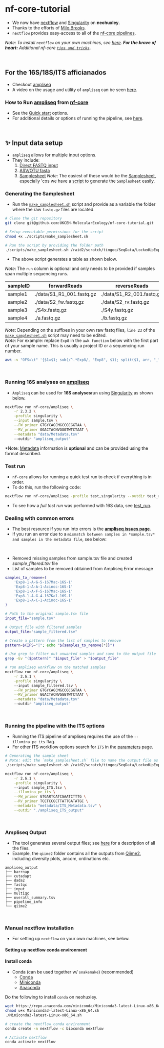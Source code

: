 # nf-core-tutorial
 - We now have [nextflow](https://www.nextflow.io/) and [Singularity](https://osf.io/k89fh/wiki/Singularity/) on **neohuxley**.
 - Thanks to the efforts of [Milo Brooks](https://www.ceh.ac.uk/staff/milo-brooks).
 - `nextflow` provides easy-access to all of the [nf-core pipelines](https://nf-co.re/pipelines).

*Note: To install `nextflow` on your own machines, see [here](https://github.com/UKCEH-MolecularEcology/nf-core-tutorial/edit/main/README.md#manual-nextflow-installation). **For the brave of heart:** Additional nf-core [`tips and tricks`](https://nf-co.re/docs/usage/introduction#tips-and-tricks)*.

&nbsp;
## For the 16S/18S/ITS afficianados
 - Checkout [ampliseq](https://nf-ccarbon&empso.re/ampliseq/2.6.1)
 - A video on the usage and utility of `ampliseq` can be seen [here](https://youtu.be/a0VOEeAvETs).
&nbsp;
### How to Run [ampliseq](https://nf-ccarbon&empso.re/ampliseq/2.6.1) from [nf-core](https://nf-co.re/)
 - See the [Quick start](https://nf-co.re/ampliseq/2.6.1/docs/usage#quick-start) options. 
 - For additional details or options of running the pipeline, see [here](https://nf-co.re/ampliseq/2.6.1/docs/usage#running-the-pipeline).

&nbsp;
## :sparkles: Input data setup
 - `ampliseq` allows for multiple input options.
 - They include:
     1. [Direct FASTQ input](https://nf-co.re/ampliseq/2.6.1/docs/usage#direct-fastq-input)
     2. [ASV/OTU fasta](https://nf-co.re/ampliseq/2.6.1/docs/usage#asvotu-fasta-input)
     3. [Samplesheet](https://nf-co.re/ampliseq/2.6.1/docs/usage#samplesheet-input)
*Note*: The easiest of these would be the [Samplesheet](https://nf-co.re/ampliseq/2.6.1/docs/usage#samplesheet-input), especially 'cos we have a [script]() to generate the `Samplesheet` easily.
&nbsp;
### Generating the Samplesheet
 - Run the [`make_samplesheet.sh`](https://github.com/UKCEH-MolecularEcology/nf-core-tutorial/blob/main/scripts/make_samplesheet.sh) script and provide as a variable the folder where the raw `fastq.gz` files are located.
```bash
# Clone the git repository
git clone git@github.com:UKCEH-MolecularEcology/nf-core-tutorial.git

# Setup executable permissions for the script
chmod +x ./scripts/make_samplesheet.sh

# Run the script by providing the folder path
./scripts/make_samplesheet.sh /raid2/scratch/timgoo/SeqData/LockedUpExp8__/ITS
```
 - The above script generates a table as shown below.
   
*Note*: The `run` column is optional and only needs to be provided if samples span multiple sequencing runs.

| sampleID | forwardReads | reverseReads      | run |
| ----------- | ----------- | ----------- | ----------- |
sample1 | ./data/S1_R1_001.fastq.gz | ./data/S1_R2_001.fastq.gz | A 
sample2 | ./data/S2_fw.fastq.gz | ./data/S2_rv.fastq.gz | A
sample3 | ./S4x.fastq.gz | ./S4y.fastq.gz | B
sample4 | ./a.fastq.gz | ./b.fastq.gz | B  

*Note*: Depending on the suffixes in your own raw fastq files, `line 23` of the [`make_samplesheet.sh`](https://github.com/UKCEH-MolecularEcology/nf-core-tutorial/blob/main/scripts/make_samplesheet.sh) script may need to be edited.  
*Note*: For example: replace `Exp8` in the `awk function` below with the first part of your sample name. This is usually a project ID or a sequencing run number. 
```bash
awk -v "OFS=\t" '{$1=$1; sub(/^.*Exp8/, "Exp8", $1); split($1, arr, "_"); $1=arr[1]}1'
```
&nbsp;
### Running **16S analyses**  on [ampliseq](https://nf-ccarbon&empso.re/ampliseq/2.6.1)
 - `Ampliseq` can be used for **16S analyses**run using [Singularity](https://osf.io/k89fh/wiki/Singularity/) as shown below.
```bash
nextflow run nf-core/ampliseq \
    -r 2.3.2 \
    -profile singularity \
    --input sample.tsv \
    --FW_primer GTGYCAGCMGCCGCGGTAA \
    --RV_primer GGACTACNVGGGTWTCTAAT \
    --metadata "data/Metadata.tsv"
    --outdir "ampliseq_output"
```
*Note: [Metadata](https://nf-co.re/ampliseq/2.6.1/docs/usage#metadata) information is **optional** and can be provided using the format described.
&nbsp;
### **Test run**
 - `nf-core` allows for running a quick test run to check if everything is in order.
 - To do this, run the following code:
```bash
nextflow run nf-core/ampliseq -profile test,singularity --outdir test_run
```   
 - To see how a *full test run* was performed with 16S data, see [test_run](https://github.com/UKCEH-MolecularEcology/nf-core-tutorial/blob/main/notes/test_run.md#errors-due-to-mismatch-between-samples-in-table-and-samples-in-metadata).
&nbsp;

### Dealing with common errors 
 - The best resource if you run into errors is the [**ampliseq issues page**](https://github.com/nf-core/ampliseq/issues).
 - If you run an error due to a `mismatch between samples in *sample.tsv* and samples in the metadata file`, see below:

&nbsp;
 - Removed missing samples from sample.tsv file and created _sample_filtered.tsv_ file
 - List of samples to be removed obtained from Ampliseq Error message
```bash
samples_to_remove=(         
    'Exp8-1-A-G-5-167Mac-16S-1'
    'Exp8-1-A-A-1-Acinoc-16S-1'
    'Exp8-1-A-F-5-167Mac-16S-1'
    'Exp8-1-A-G-4-167Kal-16S-1'
    'Exp8-1-A-C-1-Acinoc-16S-1'
)

# Path to the original sample.tsv file
input_file="sample.tsv"

# Output file with filtered samples
output_file="sample_filtered.tsv"

# Create a pattern from the list of samples to remove
pattern=$(IFS="|"; echo "${samples_to_remove[*]}")

# Use grep to filter out unwanted samples and save to the output file
grep -Ev "($pattern)" "$input_file" > "$output_file"

# run ampliseq workflow on the matched samples
nextflow run nf-core/ampliseq \
    -r 2.6.1 \
    -profile singularity \     
    --input sample_filtered.tsv \
    --FW_primer GTGYCAGCMGCCGCGGTAA \
    --RV_primer GGACTACNVGGGTWTCTAAT \
    --metadata "data/Metadata.tsv"
    --outdir "ampliseq_output"
```

&nbsp;
### Running the pipeline with the ITS options
 - Running the ITS pipeline of ampliseq requires the use of the `--illumina_pe_its` flag.
 - For other ITS workflow options search for `ITS` in the [parameters](https://nf-co.re/ampliseq/2.6.1/parameters) page.
```bash
# Generating the sample sheet
# Note: edit the `make_samplesheet.sh` file to name the output file as `sample_ITS.tsv`
./scripts/make_samplesheet.sh /raid2/scratch/timgoo/SeqData/LockedUpExp8__/ITS

nextflow run nf-core/ampliseq \
    -r 2.6.1 \
    -profile singularity \     
    --input sample_ITS.tsv \
    --illumina_pe_its \
    --FW_primer GTGARTCATCGAATCTTTG \
    --RV_primer TCCTCCGCTTATTGATATGC \
    --metadata "metadata/ITS_Metadata.tsv" \
    --outdir "./ampliseq_ITS_output" 
```

&nbsp;
### Ampliseq Output
 - The tool generates several output files; see [here](https://nf-co.re/ampliseq/2.6.1/docs/output) for a description of all the files.
 - Example, the `qiime2` folder contains all the outputs from [Qiime2](https://qiime2.org/), including diversity plots, ancom, ordinations etc.
```
ampliseq_output
├── barrnap
├── cutadapt
├── dada2
├── fastqc
├── input
├── multiqc
├── overall_summary.tsv
├── pipeline_info
└── qiime2
```


&nbsp;
### Manual nextflow installation
 - For setting up `nextflow` on your own machines, see below.
&nbsp;  
#### Setting up nextflow conda environment
#### Install conda
- Conda (can be used together w/ `snakemake`) (recommended)
  - [Conda](https://docs.conda.io/projects/conda/en/latest/index.html)
  - [Miniconda](https://docs.conda.io/en/latest/miniconda.html)
  - [Anaconda](https://anaconda.org/)

Do the following to install `conda` on neohuxley.
```bash
wget https://repo.anaconda.com/miniconda/Miniconda3-latest-Linux-x86_64.sh
chmod u+x Miniconda3-latest-Linux-x86_64.sh
./Miniconda3-latest-Linux-x86_64.sh

# create the nextflow conda environment
conda create -n nextflow -c bioconda nextflow

# Activate nextflow
conda activate nextflow
```
